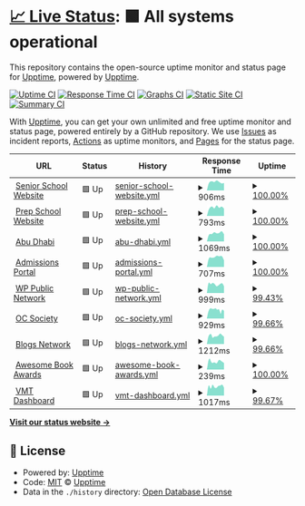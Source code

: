 # [📈 Live Status](https://upptime.github.io/upptime): <!--live status--> **🟩 All systems operational**

This repository contains the open-source uptime monitor and status page for [Upptime](https://upptime.js.org), powered by [Upptime](https://github.com/upptime/upptime).

[![Uptime CI](https://github.com/fredbradley/uptime/workflows/Uptime%20CI/badge.svg)](https://github.com/fredbradley/uptime/actions?query=workflow%3A%22Uptime+CI%22)
[![Response Time CI](https://github.com/fredbradley/uptime/workflows/Response%20Time%20CI/badge.svg)](https://github.com/fredbradley/uptime/actions?query=workflow%3A%22Response+Time+CI%22)
[![Graphs CI](https://github.com/fredbradley/uptime/workflows/Graphs%20CI/badge.svg)](https://github.com/fredbradley/uptime/actions?query=workflow%3A%22Graphs+CI%22)
[![Static Site CI](https://github.com/fredbradley/uptime/workflows/Static%20Site%20CI/badge.svg)](https://github.com/fredbradley/uptime/actions?query=workflow%3A%22Static+Site+CI%22)
[![Summary CI](https://github.com/fredbradley/uptime/workflows/Summary%20CI/badge.svg)](https://github.com/fredbradley/uptime/actions?query=workflow%3A%22Summary+CI%22)

With [Upptime](https://upptime.js.org), you can get your own unlimited and free uptime monitor and status page, powered entirely by a GitHub repository. We use [Issues](https://github.com/upptime/upptime/issues) as incident reports, [Actions](https://github.com/fredbradley/uptime/actions) as uptime monitors, and [Pages](https://upptime.github.io/upptime) for the status page.

<!--start: status pages-->
<!-- This summary is generated by Upptime (https://github.com/upptime/upptime) -->
<!-- Do not edit this manually, your changes will be overwritten -->
<!-- prettier-ignore -->
| URL | Status | History | Response Time | Uptime |
| --- | ------ | ------- | ------------- | ------ |
| <img alt="" src="https://icons.duckduckgo.com/ip3/www.cranleigh.org.ico" height="13"> [Senior School Website](https://www.cranleigh.org) | 🟩 Up | [senior-school-website.yml](https://github.com/fredbradley/upptime/commits/HEAD/history/senior-school-website.yml) | <details><summary><img alt="Response time graph" src="./graphs/senior-school-website/response-time-week.png" height="20"> 906ms</summary><br><a href="https://uptime.cran.ly/history/senior-school-website"><img alt="Response time 1130" src="https://img.shields.io/endpoint?url=https%3A%2F%2Fraw.githubusercontent.com%2Ffredbradley%2Fupptime%2FHEAD%2Fapi%2Fsenior-school-website%2Fresponse-time.json"></a><br><a href="https://uptime.cran.ly/history/senior-school-website"><img alt="24-hour response time 1078" src="https://img.shields.io/endpoint?url=https%3A%2F%2Fraw.githubusercontent.com%2Ffredbradley%2Fupptime%2FHEAD%2Fapi%2Fsenior-school-website%2Fresponse-time-day.json"></a><br><a href="https://uptime.cran.ly/history/senior-school-website"><img alt="7-day response time 906" src="https://img.shields.io/endpoint?url=https%3A%2F%2Fraw.githubusercontent.com%2Ffredbradley%2Fupptime%2FHEAD%2Fapi%2Fsenior-school-website%2Fresponse-time-week.json"></a><br><a href="https://uptime.cran.ly/history/senior-school-website"><img alt="30-day response time 903" src="https://img.shields.io/endpoint?url=https%3A%2F%2Fraw.githubusercontent.com%2Ffredbradley%2Fupptime%2FHEAD%2Fapi%2Fsenior-school-website%2Fresponse-time-month.json"></a><br><a href="https://uptime.cran.ly/history/senior-school-website"><img alt="1-year response time 937" src="https://img.shields.io/endpoint?url=https%3A%2F%2Fraw.githubusercontent.com%2Ffredbradley%2Fupptime%2FHEAD%2Fapi%2Fsenior-school-website%2Fresponse-time-year.json"></a></details> | <details><summary><a href="https://uptime.cran.ly/history/senior-school-website">100.00%</a></summary><a href="https://uptime.cran.ly/history/senior-school-website"><img alt="All-time uptime 99.24%" src="https://img.shields.io/endpoint?url=https%3A%2F%2Fraw.githubusercontent.com%2Ffredbradley%2Fupptime%2FHEAD%2Fapi%2Fsenior-school-website%2Fuptime.json"></a><br><a href="https://uptime.cran.ly/history/senior-school-website"><img alt="24-hour uptime 100.00%" src="https://img.shields.io/endpoint?url=https%3A%2F%2Fraw.githubusercontent.com%2Ffredbradley%2Fupptime%2FHEAD%2Fapi%2Fsenior-school-website%2Fuptime-day.json"></a><br><a href="https://uptime.cran.ly/history/senior-school-website"><img alt="7-day uptime 100.00%" src="https://img.shields.io/endpoint?url=https%3A%2F%2Fraw.githubusercontent.com%2Ffredbradley%2Fupptime%2FHEAD%2Fapi%2Fsenior-school-website%2Fuptime-week.json"></a><br><a href="https://uptime.cran.ly/history/senior-school-website"><img alt="30-day uptime 99.92%" src="https://img.shields.io/endpoint?url=https%3A%2F%2Fraw.githubusercontent.com%2Ffredbradley%2Fupptime%2FHEAD%2Fapi%2Fsenior-school-website%2Fuptime-month.json"></a><br><a href="https://uptime.cran.ly/history/senior-school-website"><img alt="1-year uptime 99.99%" src="https://img.shields.io/endpoint?url=https%3A%2F%2Fraw.githubusercontent.com%2Ffredbradley%2Fupptime%2FHEAD%2Fapi%2Fsenior-school-website%2Fuptime-year.json"></a></details>
| <img alt="" src="https://icons.duckduckgo.com/ip3/www.cranprep.org.ico" height="13"> [Prep School Website](https://www.cranprep.org) | 🟩 Up | [prep-school-website.yml](https://github.com/fredbradley/upptime/commits/HEAD/history/prep-school-website.yml) | <details><summary><img alt="Response time graph" src="./graphs/prep-school-website/response-time-week.png" height="20"> 793ms</summary><br><a href="https://uptime.cran.ly/history/prep-school-website"><img alt="Response time 1027" src="https://img.shields.io/endpoint?url=https%3A%2F%2Fraw.githubusercontent.com%2Ffredbradley%2Fupptime%2FHEAD%2Fapi%2Fprep-school-website%2Fresponse-time.json"></a><br><a href="https://uptime.cran.ly/history/prep-school-website"><img alt="24-hour response time 1014" src="https://img.shields.io/endpoint?url=https%3A%2F%2Fraw.githubusercontent.com%2Ffredbradley%2Fupptime%2FHEAD%2Fapi%2Fprep-school-website%2Fresponse-time-day.json"></a><br><a href="https://uptime.cran.ly/history/prep-school-website"><img alt="7-day response time 793" src="https://img.shields.io/endpoint?url=https%3A%2F%2Fraw.githubusercontent.com%2Ffredbradley%2Fupptime%2FHEAD%2Fapi%2Fprep-school-website%2Fresponse-time-week.json"></a><br><a href="https://uptime.cran.ly/history/prep-school-website"><img alt="30-day response time 791" src="https://img.shields.io/endpoint?url=https%3A%2F%2Fraw.githubusercontent.com%2Ffredbradley%2Fupptime%2FHEAD%2Fapi%2Fprep-school-website%2Fresponse-time-month.json"></a><br><a href="https://uptime.cran.ly/history/prep-school-website"><img alt="1-year response time 904" src="https://img.shields.io/endpoint?url=https%3A%2F%2Fraw.githubusercontent.com%2Ffredbradley%2Fupptime%2FHEAD%2Fapi%2Fprep-school-website%2Fresponse-time-year.json"></a></details> | <details><summary><a href="https://uptime.cran.ly/history/prep-school-website">100.00%</a></summary><a href="https://uptime.cran.ly/history/prep-school-website"><img alt="All-time uptime 99.37%" src="https://img.shields.io/endpoint?url=https%3A%2F%2Fraw.githubusercontent.com%2Ffredbradley%2Fupptime%2FHEAD%2Fapi%2Fprep-school-website%2Fuptime.json"></a><br><a href="https://uptime.cran.ly/history/prep-school-website"><img alt="24-hour uptime 100.00%" src="https://img.shields.io/endpoint?url=https%3A%2F%2Fraw.githubusercontent.com%2Ffredbradley%2Fupptime%2FHEAD%2Fapi%2Fprep-school-website%2Fuptime-day.json"></a><br><a href="https://uptime.cran.ly/history/prep-school-website"><img alt="7-day uptime 100.00%" src="https://img.shields.io/endpoint?url=https%3A%2F%2Fraw.githubusercontent.com%2Ffredbradley%2Fupptime%2FHEAD%2Fapi%2Fprep-school-website%2Fuptime-week.json"></a><br><a href="https://uptime.cran.ly/history/prep-school-website"><img alt="30-day uptime 99.92%" src="https://img.shields.io/endpoint?url=https%3A%2F%2Fraw.githubusercontent.com%2Ffredbradley%2Fupptime%2FHEAD%2Fapi%2Fprep-school-website%2Fuptime-month.json"></a><br><a href="https://uptime.cran.ly/history/prep-school-website"><img alt="1-year uptime 99.99%" src="https://img.shields.io/endpoint?url=https%3A%2F%2Fraw.githubusercontent.com%2Ffredbradley%2Fupptime%2FHEAD%2Fapi%2Fprep-school-website%2Fuptime-year.json"></a></details>
| <img alt="" src="https://icons.duckduckgo.com/ip3/www.cranleigh.ae.ico" height="13"> [Abu Dhabi](https://www.cranleigh.ae) | 🟩 Up | [abu-dhabi.yml](https://github.com/fredbradley/upptime/commits/HEAD/history/abu-dhabi.yml) | <details><summary><img alt="Response time graph" src="./graphs/abu-dhabi/response-time-week.png" height="20"> 1069ms</summary><br><a href="https://uptime.cran.ly/history/abu-dhabi"><img alt="Response time 712" src="https://img.shields.io/endpoint?url=https%3A%2F%2Fraw.githubusercontent.com%2Ffredbradley%2Fupptime%2FHEAD%2Fapi%2Fabu-dhabi%2Fresponse-time.json"></a><br><a href="https://uptime.cran.ly/history/abu-dhabi"><img alt="24-hour response time 1352" src="https://img.shields.io/endpoint?url=https%3A%2F%2Fraw.githubusercontent.com%2Ffredbradley%2Fupptime%2FHEAD%2Fapi%2Fabu-dhabi%2Fresponse-time-day.json"></a><br><a href="https://uptime.cran.ly/history/abu-dhabi"><img alt="7-day response time 1069" src="https://img.shields.io/endpoint?url=https%3A%2F%2Fraw.githubusercontent.com%2Ffredbradley%2Fupptime%2FHEAD%2Fapi%2Fabu-dhabi%2Fresponse-time-week.json"></a><br><a href="https://uptime.cran.ly/history/abu-dhabi"><img alt="30-day response time 1767" src="https://img.shields.io/endpoint?url=https%3A%2F%2Fraw.githubusercontent.com%2Ffredbradley%2Fupptime%2FHEAD%2Fapi%2Fabu-dhabi%2Fresponse-time-month.json"></a><br><a href="https://uptime.cran.ly/history/abu-dhabi"><img alt="1-year response time 895" src="https://img.shields.io/endpoint?url=https%3A%2F%2Fraw.githubusercontent.com%2Ffredbradley%2Fupptime%2FHEAD%2Fapi%2Fabu-dhabi%2Fresponse-time-year.json"></a></details> | <details><summary><a href="https://uptime.cran.ly/history/abu-dhabi">100.00%</a></summary><a href="https://uptime.cran.ly/history/abu-dhabi"><img alt="All-time uptime 99.99%" src="https://img.shields.io/endpoint?url=https%3A%2F%2Fraw.githubusercontent.com%2Ffredbradley%2Fupptime%2FHEAD%2Fapi%2Fabu-dhabi%2Fuptime.json"></a><br><a href="https://uptime.cran.ly/history/abu-dhabi"><img alt="24-hour uptime 100.00%" src="https://img.shields.io/endpoint?url=https%3A%2F%2Fraw.githubusercontent.com%2Ffredbradley%2Fupptime%2FHEAD%2Fapi%2Fabu-dhabi%2Fuptime-day.json"></a><br><a href="https://uptime.cran.ly/history/abu-dhabi"><img alt="7-day uptime 100.00%" src="https://img.shields.io/endpoint?url=https%3A%2F%2Fraw.githubusercontent.com%2Ffredbradley%2Fupptime%2FHEAD%2Fapi%2Fabu-dhabi%2Fuptime-week.json"></a><br><a href="https://uptime.cran.ly/history/abu-dhabi"><img alt="30-day uptime 99.93%" src="https://img.shields.io/endpoint?url=https%3A%2F%2Fraw.githubusercontent.com%2Ffredbradley%2Fupptime%2FHEAD%2Fapi%2Fabu-dhabi%2Fuptime-month.json"></a><br><a href="https://uptime.cran.ly/history/abu-dhabi"><img alt="1-year uptime 99.99%" src="https://img.shields.io/endpoint?url=https%3A%2F%2Fraw.githubusercontent.com%2Ffredbradley%2Fupptime%2FHEAD%2Fapi%2Fabu-dhabi%2Fuptime-year.json"></a></details>
| <img alt="" src="https://icons.duckduckgo.com/ip3/admissions.cranleigh.org.ico" height="13"> [Admissions Portal](https://admissions.cranleigh.org) | 🟩 Up | [admissions-portal.yml](https://github.com/fredbradley/upptime/commits/HEAD/history/admissions-portal.yml) | <details><summary><img alt="Response time graph" src="./graphs/admissions-portal/response-time-week.png" height="20"> 707ms</summary><br><a href="https://uptime.cran.ly/history/admissions-portal"><img alt="Response time 783" src="https://img.shields.io/endpoint?url=https%3A%2F%2Fraw.githubusercontent.com%2Ffredbradley%2Fupptime%2FHEAD%2Fapi%2Fadmissions-portal%2Fresponse-time.json"></a><br><a href="https://uptime.cran.ly/history/admissions-portal"><img alt="24-hour response time 904" src="https://img.shields.io/endpoint?url=https%3A%2F%2Fraw.githubusercontent.com%2Ffredbradley%2Fupptime%2FHEAD%2Fapi%2Fadmissions-portal%2Fresponse-time-day.json"></a><br><a href="https://uptime.cran.ly/history/admissions-portal"><img alt="7-day response time 707" src="https://img.shields.io/endpoint?url=https%3A%2F%2Fraw.githubusercontent.com%2Ffredbradley%2Fupptime%2FHEAD%2Fapi%2Fadmissions-portal%2Fresponse-time-week.json"></a><br><a href="https://uptime.cran.ly/history/admissions-portal"><img alt="30-day response time 696" src="https://img.shields.io/endpoint?url=https%3A%2F%2Fraw.githubusercontent.com%2Ffredbradley%2Fupptime%2FHEAD%2Fapi%2Fadmissions-portal%2Fresponse-time-month.json"></a><br><a href="https://uptime.cran.ly/history/admissions-portal"><img alt="1-year response time 754" src="https://img.shields.io/endpoint?url=https%3A%2F%2Fraw.githubusercontent.com%2Ffredbradley%2Fupptime%2FHEAD%2Fapi%2Fadmissions-portal%2Fresponse-time-year.json"></a></details> | <details><summary><a href="https://uptime.cran.ly/history/admissions-portal">100.00%</a></summary><a href="https://uptime.cran.ly/history/admissions-portal"><img alt="All-time uptime 99.49%" src="https://img.shields.io/endpoint?url=https%3A%2F%2Fraw.githubusercontent.com%2Ffredbradley%2Fupptime%2FHEAD%2Fapi%2Fadmissions-portal%2Fuptime.json"></a><br><a href="https://uptime.cran.ly/history/admissions-portal"><img alt="24-hour uptime 100.00%" src="https://img.shields.io/endpoint?url=https%3A%2F%2Fraw.githubusercontent.com%2Ffredbradley%2Fupptime%2FHEAD%2Fapi%2Fadmissions-portal%2Fuptime-day.json"></a><br><a href="https://uptime.cran.ly/history/admissions-portal"><img alt="7-day uptime 100.00%" src="https://img.shields.io/endpoint?url=https%3A%2F%2Fraw.githubusercontent.com%2Ffredbradley%2Fupptime%2FHEAD%2Fapi%2Fadmissions-portal%2Fuptime-week.json"></a><br><a href="https://uptime.cran.ly/history/admissions-portal"><img alt="30-day uptime 99.86%" src="https://img.shields.io/endpoint?url=https%3A%2F%2Fraw.githubusercontent.com%2Ffredbradley%2Fupptime%2FHEAD%2Fapi%2Fadmissions-portal%2Fuptime-month.json"></a><br><a href="https://uptime.cran.ly/history/admissions-portal"><img alt="1-year uptime 99.69%" src="https://img.shields.io/endpoint?url=https%3A%2F%2Fraw.githubusercontent.com%2Ffredbradley%2Fupptime%2FHEAD%2Fapi%2Fadmissions-portal%2Fuptime-year.json"></a></details>
| <img alt="" src="https://icons.duckduckgo.com/ip3/wordpress-public.cranleigh.org.ico" height="13"> [WP Public Network](https://wordpress-public.cranleigh.org) | 🟩 Up | [wp-public-network.yml](https://github.com/fredbradley/upptime/commits/HEAD/history/wp-public-network.yml) | <details><summary><img alt="Response time graph" src="./graphs/wp-public-network/response-time-week.png" height="20"> 999ms</summary><br><a href="https://uptime.cran.ly/history/wp-public-network"><img alt="Response time 1113" src="https://img.shields.io/endpoint?url=https%3A%2F%2Fraw.githubusercontent.com%2Ffredbradley%2Fupptime%2FHEAD%2Fapi%2Fwp-public-network%2Fresponse-time.json"></a><br><a href="https://uptime.cran.ly/history/wp-public-network"><img alt="24-hour response time 1437" src="https://img.shields.io/endpoint?url=https%3A%2F%2Fraw.githubusercontent.com%2Ffredbradley%2Fupptime%2FHEAD%2Fapi%2Fwp-public-network%2Fresponse-time-day.json"></a><br><a href="https://uptime.cran.ly/history/wp-public-network"><img alt="7-day response time 999" src="https://img.shields.io/endpoint?url=https%3A%2F%2Fraw.githubusercontent.com%2Ffredbradley%2Fupptime%2FHEAD%2Fapi%2Fwp-public-network%2Fresponse-time-week.json"></a><br><a href="https://uptime.cran.ly/history/wp-public-network"><img alt="30-day response time 1065" src="https://img.shields.io/endpoint?url=https%3A%2F%2Fraw.githubusercontent.com%2Ffredbradley%2Fupptime%2FHEAD%2Fapi%2Fwp-public-network%2Fresponse-time-month.json"></a><br><a href="https://uptime.cran.ly/history/wp-public-network"><img alt="1-year response time 1137" src="https://img.shields.io/endpoint?url=https%3A%2F%2Fraw.githubusercontent.com%2Ffredbradley%2Fupptime%2FHEAD%2Fapi%2Fwp-public-network%2Fresponse-time-year.json"></a></details> | <details><summary><a href="https://uptime.cran.ly/history/wp-public-network">99.43%</a></summary><a href="https://uptime.cran.ly/history/wp-public-network"><img alt="All-time uptime 99.99%" src="https://img.shields.io/endpoint?url=https%3A%2F%2Fraw.githubusercontent.com%2Ffredbradley%2Fupptime%2FHEAD%2Fapi%2Fwp-public-network%2Fuptime.json"></a><br><a href="https://uptime.cran.ly/history/wp-public-network"><img alt="24-hour uptime 100.00%" src="https://img.shields.io/endpoint?url=https%3A%2F%2Fraw.githubusercontent.com%2Ffredbradley%2Fupptime%2FHEAD%2Fapi%2Fwp-public-network%2Fuptime-day.json"></a><br><a href="https://uptime.cran.ly/history/wp-public-network"><img alt="7-day uptime 99.43%" src="https://img.shields.io/endpoint?url=https%3A%2F%2Fraw.githubusercontent.com%2Ffredbradley%2Fupptime%2FHEAD%2Fapi%2Fwp-public-network%2Fuptime-week.json"></a><br><a href="https://uptime.cran.ly/history/wp-public-network"><img alt="30-day uptime 99.80%" src="https://img.shields.io/endpoint?url=https%3A%2F%2Fraw.githubusercontent.com%2Ffredbradley%2Fupptime%2FHEAD%2Fapi%2Fwp-public-network%2Fuptime-month.json"></a><br><a href="https://uptime.cran.ly/history/wp-public-network"><img alt="1-year uptime 99.98%" src="https://img.shields.io/endpoint?url=https%3A%2F%2Fraw.githubusercontent.com%2Ffredbradley%2Fupptime%2FHEAD%2Fapi%2Fwp-public-network%2Fuptime-year.json"></a></details>
| <img alt="" src="https://icons.duckduckgo.com/ip3/www.ocsociety.org.ico" height="13"> [OC Society](https://www.ocsociety.org) | 🟩 Up | [oc-society.yml](https://github.com/fredbradley/upptime/commits/HEAD/history/oc-society.yml) | <details><summary><img alt="Response time graph" src="./graphs/oc-society/response-time-week.png" height="20"> 929ms</summary><br><a href="https://uptime.cran.ly/history/oc-society"><img alt="Response time 975" src="https://img.shields.io/endpoint?url=https%3A%2F%2Fraw.githubusercontent.com%2Ffredbradley%2Fupptime%2FHEAD%2Fapi%2Foc-society%2Fresponse-time.json"></a><br><a href="https://uptime.cran.ly/history/oc-society"><img alt="24-hour response time 1198" src="https://img.shields.io/endpoint?url=https%3A%2F%2Fraw.githubusercontent.com%2Ffredbradley%2Fupptime%2FHEAD%2Fapi%2Foc-society%2Fresponse-time-day.json"></a><br><a href="https://uptime.cran.ly/history/oc-society"><img alt="7-day response time 929" src="https://img.shields.io/endpoint?url=https%3A%2F%2Fraw.githubusercontent.com%2Ffredbradley%2Fupptime%2FHEAD%2Fapi%2Foc-society%2Fresponse-time-week.json"></a><br><a href="https://uptime.cran.ly/history/oc-society"><img alt="30-day response time 994" src="https://img.shields.io/endpoint?url=https%3A%2F%2Fraw.githubusercontent.com%2Ffredbradley%2Fupptime%2FHEAD%2Fapi%2Foc-society%2Fresponse-time-month.json"></a><br><a href="https://uptime.cran.ly/history/oc-society"><img alt="1-year response time 979" src="https://img.shields.io/endpoint?url=https%3A%2F%2Fraw.githubusercontent.com%2Ffredbradley%2Fupptime%2FHEAD%2Fapi%2Foc-society%2Fresponse-time-year.json"></a></details> | <details><summary><a href="https://uptime.cran.ly/history/oc-society">99.66%</a></summary><a href="https://uptime.cran.ly/history/oc-society"><img alt="All-time uptime 98.71%" src="https://img.shields.io/endpoint?url=https%3A%2F%2Fraw.githubusercontent.com%2Ffredbradley%2Fupptime%2FHEAD%2Fapi%2Foc-society%2Fuptime.json"></a><br><a href="https://uptime.cran.ly/history/oc-society"><img alt="24-hour uptime 100.00%" src="https://img.shields.io/endpoint?url=https%3A%2F%2Fraw.githubusercontent.com%2Ffredbradley%2Fupptime%2FHEAD%2Fapi%2Foc-society%2Fuptime-day.json"></a><br><a href="https://uptime.cran.ly/history/oc-society"><img alt="7-day uptime 99.66%" src="https://img.shields.io/endpoint?url=https%3A%2F%2Fraw.githubusercontent.com%2Ffredbradley%2Fupptime%2FHEAD%2Fapi%2Foc-society%2Fuptime-week.json"></a><br><a href="https://uptime.cran.ly/history/oc-society"><img alt="30-day uptime 99.85%" src="https://img.shields.io/endpoint?url=https%3A%2F%2Fraw.githubusercontent.com%2Ffredbradley%2Fupptime%2FHEAD%2Fapi%2Foc-society%2Fuptime-month.json"></a><br><a href="https://uptime.cran.ly/history/oc-society"><img alt="1-year uptime 99.98%" src="https://img.shields.io/endpoint?url=https%3A%2F%2Fraw.githubusercontent.com%2Ffredbradley%2Fupptime%2FHEAD%2Fapi%2Foc-society%2Fuptime-year.json"></a></details>
| <img alt="" src="https://icons.duckduckgo.com/ip3/blogs.cranleigh.org.ico" height="13"> [Blogs Network](https://blogs.cranleigh.org) | 🟩 Up | [blogs-network.yml](https://github.com/fredbradley/upptime/commits/HEAD/history/blogs-network.yml) | <details><summary><img alt="Response time graph" src="./graphs/blogs-network/response-time-week.png" height="20"> 1212ms</summary><br><a href="https://uptime.cran.ly/history/blogs-network"><img alt="Response time 1183" src="https://img.shields.io/endpoint?url=https%3A%2F%2Fraw.githubusercontent.com%2Ffredbradley%2Fupptime%2FHEAD%2Fapi%2Fblogs-network%2Fresponse-time.json"></a><br><a href="https://uptime.cran.ly/history/blogs-network"><img alt="24-hour response time 1465" src="https://img.shields.io/endpoint?url=https%3A%2F%2Fraw.githubusercontent.com%2Ffredbradley%2Fupptime%2FHEAD%2Fapi%2Fblogs-network%2Fresponse-time-day.json"></a><br><a href="https://uptime.cran.ly/history/blogs-network"><img alt="7-day response time 1212" src="https://img.shields.io/endpoint?url=https%3A%2F%2Fraw.githubusercontent.com%2Ffredbradley%2Fupptime%2FHEAD%2Fapi%2Fblogs-network%2Fresponse-time-week.json"></a><br><a href="https://uptime.cran.ly/history/blogs-network"><img alt="30-day response time 1175" src="https://img.shields.io/endpoint?url=https%3A%2F%2Fraw.githubusercontent.com%2Ffredbradley%2Fupptime%2FHEAD%2Fapi%2Fblogs-network%2Fresponse-time-month.json"></a><br><a href="https://uptime.cran.ly/history/blogs-network"><img alt="1-year response time 1222" src="https://img.shields.io/endpoint?url=https%3A%2F%2Fraw.githubusercontent.com%2Ffredbradley%2Fupptime%2FHEAD%2Fapi%2Fblogs-network%2Fresponse-time-year.json"></a></details> | <details><summary><a href="https://uptime.cran.ly/history/blogs-network">99.66%</a></summary><a href="https://uptime.cran.ly/history/blogs-network"><img alt="All-time uptime 99.99%" src="https://img.shields.io/endpoint?url=https%3A%2F%2Fraw.githubusercontent.com%2Ffredbradley%2Fupptime%2FHEAD%2Fapi%2Fblogs-network%2Fuptime.json"></a><br><a href="https://uptime.cran.ly/history/blogs-network"><img alt="24-hour uptime 100.00%" src="https://img.shields.io/endpoint?url=https%3A%2F%2Fraw.githubusercontent.com%2Ffredbradley%2Fupptime%2FHEAD%2Fapi%2Fblogs-network%2Fuptime-day.json"></a><br><a href="https://uptime.cran.ly/history/blogs-network"><img alt="7-day uptime 99.66%" src="https://img.shields.io/endpoint?url=https%3A%2F%2Fraw.githubusercontent.com%2Ffredbradley%2Fupptime%2FHEAD%2Fapi%2Fblogs-network%2Fuptime-week.json"></a><br><a href="https://uptime.cran.ly/history/blogs-network"><img alt="30-day uptime 99.85%" src="https://img.shields.io/endpoint?url=https%3A%2F%2Fraw.githubusercontent.com%2Ffredbradley%2Fupptime%2FHEAD%2Fapi%2Fblogs-network%2Fuptime-month.json"></a><br><a href="https://uptime.cran.ly/history/blogs-network"><img alt="1-year uptime 99.98%" src="https://img.shields.io/endpoint?url=https%3A%2F%2Fraw.githubusercontent.com%2Ffredbradley%2Fupptime%2FHEAD%2Fapi%2Fblogs-network%2Fuptime-year.json"></a></details>
| <img alt="" src="https://icons.duckduckgo.com/ip3/www.awesomebookawards.com.ico" height="13"> [Awesome Book Awards](https://www.awesomebookawards.com) | 🟩 Up | [awesome-book-awards.yml](https://github.com/fredbradley/upptime/commits/HEAD/history/awesome-book-awards.yml) | <details><summary><img alt="Response time graph" src="./graphs/awesome-book-awards/response-time-week.png" height="20"> 239ms</summary><br><a href="https://uptime.cran.ly/history/awesome-book-awards"><img alt="Response time 563" src="https://img.shields.io/endpoint?url=https%3A%2F%2Fraw.githubusercontent.com%2Ffredbradley%2Fupptime%2FHEAD%2Fapi%2Fawesome-book-awards%2Fresponse-time.json"></a><br><a href="https://uptime.cran.ly/history/awesome-book-awards"><img alt="24-hour response time 329" src="https://img.shields.io/endpoint?url=https%3A%2F%2Fraw.githubusercontent.com%2Ffredbradley%2Fupptime%2FHEAD%2Fapi%2Fawesome-book-awards%2Fresponse-time-day.json"></a><br><a href="https://uptime.cran.ly/history/awesome-book-awards"><img alt="7-day response time 239" src="https://img.shields.io/endpoint?url=https%3A%2F%2Fraw.githubusercontent.com%2Ffredbradley%2Fupptime%2FHEAD%2Fapi%2Fawesome-book-awards%2Fresponse-time-week.json"></a><br><a href="https://uptime.cran.ly/history/awesome-book-awards"><img alt="30-day response time 272" src="https://img.shields.io/endpoint?url=https%3A%2F%2Fraw.githubusercontent.com%2Ffredbradley%2Fupptime%2FHEAD%2Fapi%2Fawesome-book-awards%2Fresponse-time-month.json"></a><br><a href="https://uptime.cran.ly/history/awesome-book-awards"><img alt="1-year response time 368" src="https://img.shields.io/endpoint?url=https%3A%2F%2Fraw.githubusercontent.com%2Ffredbradley%2Fupptime%2FHEAD%2Fapi%2Fawesome-book-awards%2Fresponse-time-year.json"></a></details> | <details><summary><a href="https://uptime.cran.ly/history/awesome-book-awards">100.00%</a></summary><a href="https://uptime.cran.ly/history/awesome-book-awards"><img alt="All-time uptime 99.99%" src="https://img.shields.io/endpoint?url=https%3A%2F%2Fraw.githubusercontent.com%2Ffredbradley%2Fupptime%2FHEAD%2Fapi%2Fawesome-book-awards%2Fuptime.json"></a><br><a href="https://uptime.cran.ly/history/awesome-book-awards"><img alt="24-hour uptime 100.00%" src="https://img.shields.io/endpoint?url=https%3A%2F%2Fraw.githubusercontent.com%2Ffredbradley%2Fupptime%2FHEAD%2Fapi%2Fawesome-book-awards%2Fuptime-day.json"></a><br><a href="https://uptime.cran.ly/history/awesome-book-awards"><img alt="7-day uptime 100.00%" src="https://img.shields.io/endpoint?url=https%3A%2F%2Fraw.githubusercontent.com%2Ffredbradley%2Fupptime%2FHEAD%2Fapi%2Fawesome-book-awards%2Fuptime-week.json"></a><br><a href="https://uptime.cran.ly/history/awesome-book-awards"><img alt="30-day uptime 99.93%" src="https://img.shields.io/endpoint?url=https%3A%2F%2Fraw.githubusercontent.com%2Ffredbradley%2Fupptime%2FHEAD%2Fapi%2Fawesome-book-awards%2Fuptime-month.json"></a><br><a href="https://uptime.cran.ly/history/awesome-book-awards"><img alt="1-year uptime 99.99%" src="https://img.shields.io/endpoint?url=https%3A%2F%2Fraw.githubusercontent.com%2Ffredbradley%2Fupptime%2FHEAD%2Fapi%2Fawesome-book-awards%2Fuptime-year.json"></a></details>
| <img alt="" src="https://icons.duckduckgo.com/ip3/vmt.cranleigh.org.ico" height="13"> [VMT Dashboard](https://vmt.cranleigh.org) | 🟩 Up | [vmt-dashboard.yml](https://github.com/fredbradley/upptime/commits/HEAD/history/vmt-dashboard.yml) | <details><summary><img alt="Response time graph" src="./graphs/vmt-dashboard/response-time-week.png" height="20"> 1017ms</summary><br><a href="https://uptime.cran.ly/history/vmt-dashboard"><img alt="Response time 1112" src="https://img.shields.io/endpoint?url=https%3A%2F%2Fraw.githubusercontent.com%2Ffredbradley%2Fupptime%2FHEAD%2Fapi%2Fvmt-dashboard%2Fresponse-time.json"></a><br><a href="https://uptime.cran.ly/history/vmt-dashboard"><img alt="24-hour response time 1337" src="https://img.shields.io/endpoint?url=https%3A%2F%2Fraw.githubusercontent.com%2Ffredbradley%2Fupptime%2FHEAD%2Fapi%2Fvmt-dashboard%2Fresponse-time-day.json"></a><br><a href="https://uptime.cran.ly/history/vmt-dashboard"><img alt="7-day response time 1017" src="https://img.shields.io/endpoint?url=https%3A%2F%2Fraw.githubusercontent.com%2Ffredbradley%2Fupptime%2FHEAD%2Fapi%2Fvmt-dashboard%2Fresponse-time-week.json"></a><br><a href="https://uptime.cran.ly/history/vmt-dashboard"><img alt="30-day response time 1187" src="https://img.shields.io/endpoint?url=https%3A%2F%2Fraw.githubusercontent.com%2Ffredbradley%2Fupptime%2FHEAD%2Fapi%2Fvmt-dashboard%2Fresponse-time-month.json"></a><br><a href="https://uptime.cran.ly/history/vmt-dashboard"><img alt="1-year response time 1125" src="https://img.shields.io/endpoint?url=https%3A%2F%2Fraw.githubusercontent.com%2Ffredbradley%2Fupptime%2FHEAD%2Fapi%2Fvmt-dashboard%2Fresponse-time-year.json"></a></details> | <details><summary><a href="https://uptime.cran.ly/history/vmt-dashboard">99.67%</a></summary><a href="https://uptime.cran.ly/history/vmt-dashboard"><img alt="All-time uptime 99.99%" src="https://img.shields.io/endpoint?url=https%3A%2F%2Fraw.githubusercontent.com%2Ffredbradley%2Fupptime%2FHEAD%2Fapi%2Fvmt-dashboard%2Fuptime.json"></a><br><a href="https://uptime.cran.ly/history/vmt-dashboard"><img alt="24-hour uptime 100.00%" src="https://img.shields.io/endpoint?url=https%3A%2F%2Fraw.githubusercontent.com%2Ffredbradley%2Fupptime%2FHEAD%2Fapi%2Fvmt-dashboard%2Fuptime-day.json"></a><br><a href="https://uptime.cran.ly/history/vmt-dashboard"><img alt="7-day uptime 99.67%" src="https://img.shields.io/endpoint?url=https%3A%2F%2Fraw.githubusercontent.com%2Ffredbradley%2Fupptime%2FHEAD%2Fapi%2Fvmt-dashboard%2Fuptime-week.json"></a><br><a href="https://uptime.cran.ly/history/vmt-dashboard"><img alt="30-day uptime 99.86%" src="https://img.shields.io/endpoint?url=https%3A%2F%2Fraw.githubusercontent.com%2Ffredbradley%2Fupptime%2FHEAD%2Fapi%2Fvmt-dashboard%2Fuptime-month.json"></a><br><a href="https://uptime.cran.ly/history/vmt-dashboard"><img alt="1-year uptime 99.99%" src="https://img.shields.io/endpoint?url=https%3A%2F%2Fraw.githubusercontent.com%2Ffredbradley%2Fupptime%2FHEAD%2Fapi%2Fvmt-dashboard%2Fuptime-year.json"></a></details>

<!--end: status pages-->

[**Visit our status website →**](https://upptime.github.io/upptime)

## 📄 License

- Powered by: [Upptime](https://github.com/upptime/upptime)
- Code: [MIT](./LICENSE) © [Upptime](https://upptime.js.org)
- Data in the `./history` directory: [Open Database License](https://opendatacommons.org/licenses/odbl/1-0/)
